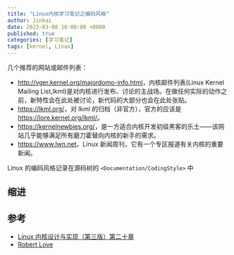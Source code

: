 ```yaml
---
title: "Linux内核学习笔记之编码风格"
author: Jinkai
date: 2023-03-08 16:00:00 +0800
published: true
categories: [学习笔记]
tags: [kernel, Linux]
---
```


几个推荐的网站或邮件列表：

- <http://vger.kernel.org/majordomo-info.html>，内核邮件列表(Linux Kernel Mailing List,lkml)是对内核进行发布、讨论的主战场。在做任何实际的动作之前，新特性会在此处被讨论，新代码的大部分也会在此处张贴。
- <https://lkml.org/>，对 lkml 的归档（非官方），官方的应该是<https://lore.kernel.org/lkml/>。
- <https://kernelnewbies.org/>，是一方适合内核开发初级黑客的乐土——该网站几乎能够满足所有磨刀霍替向内核的新手的需求。
- <https://www.lwn.net>，Linux 新闻周刊，它有一个专区报道有关内核的重要新闻。

Linux 的编码风格记录在源码树的 `<Documentation/CodingStyle>` 中

## 缩进



## 参考

- [Linux 内核设计与实现（第三版）第二十章](https://www.amazon.com/Linux-Kernel-Development-Robert-Love/dp/0672329468/ref=as_li_ss_tl?ie=UTF8&tag=roblov-20)
- [Robert Love](https://rlove.org/)
